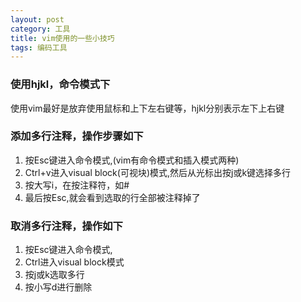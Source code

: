 ```yaml
---
layout: post
category: 工具
title: vim使用的一些小技巧
tags: 编码工具
---
```


### 使用hjkl，命令模式下
使用vim最好是放弃使用鼠标和上下左右键等，hjkl分别表示左下上右键


### 添加多行注释，操作步骤如下
1. 按Esc键进入命令模式,(vim有命令模式和插入模式两种)
2. Ctrl+v进入visual block(可视块)模式,然后从光标出按j或k键选择多行
3. 按大写i，在按注释符，如#
4. 最后按Esc,就会看到选取的行全部被注释掉了

### 取消多行注释，操作如下
1. 按Esc键进入命令模式,
2. Ctrl进入visual block模式
3. 按j或k选取多行
4. 按小写d进行删除